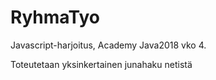 # RyhmaTyo
Javascript-harjoitus, Academy Java2018 vko 4.

Toteutetaan yksinkertainen junahaku netistä
